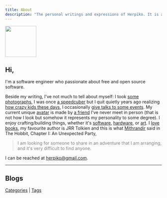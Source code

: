 ```yaml
---
title: About
description: "The personal writings and expressions of Herpiko. It is a loving and silly place."
---
```


<img src="/images/herpiko.png" style="height:100px;">

## Hi,

I'm a software engineer who passionate about free and open source software.

Beside my writing, I've not much to tell about myself: I took <a target="_blank" href="/photographs">some photographs</a>, I was once <a target="_blank" href="https://www.worldcubeassociation.org/persons/2010AGUN01">a speedcuber</a> but I quit quietly years ago realizing <a target="_blank" href="https://www.worldcubeassociation.org/results/rankings/333/single">how crazy kids these days</a>, I occasionally <a target="_blank" href="/tech_talks">give talks to some events</a>. My current unique <a target="_blank" href="/images/herpiko.png">avatar</a> is made by <a target="_blank" href="https://www.plurk.com/lukmandisini" target="_blank">a friend</a> I've never meet in person (that is not how I look but somehow it represents my personality to some degree). I enjoy crafting/building things, whether it's <a target="_blank" href="https://github.com/herpiko?tab=repositories&q=&type=source&language=&sort=stargazers">software</a>, <a target="_blank" href="https://github.com/herpiko/unk">hardware</a>, or <a target="_blank" href="/images/sketch.png">art</a>. I <a target="_blank" href="/images/books.jpg">love books</a>, my favourite author is JRR Tolkien and this is what <a target="_blank" href="/images/gandalf.gif">Mithrandir</a> said in The Hobbit, Chapter I: An Unexpected Party,

<blockquote style="color:grey;">I am looking for someone to share in an adventure that I am arranging, and it's very difficult to find anyone.</blockquote>

I can be reached at herpiko@gmail.com.

---

## Blogs

<a href="/categories">Categories</a> | <a href="/tags">Tags</a>
